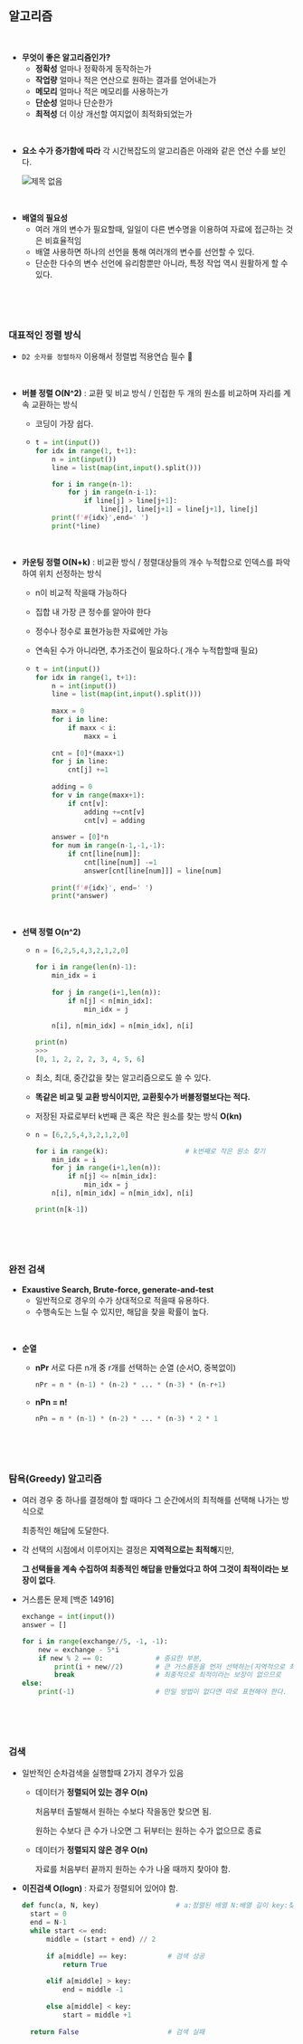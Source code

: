## 알고리즘

​       

- **무엇이 좋은 알고리즘인가?**
  - **정확성** 얼마나 정확하게 동작하는가
  - **작업량** 얼마나 적은 연산으로 원하는 결과를 얻어내는가
  - **메모리** 얼마나 적은 메모리를 사용하는가
  - **단순성** 얼마나 단순한가
  - **최적성** 더 이상 개선할 여지없이 최적화되었는가

​        

- **요소 수가 증가함에 따라** 각 시간복잡도의 알고리즘은 아래와 같은 연산 수를 보인다.

  ![제목 없음](https://user-images.githubusercontent.com/89068148/154791229-2e2fbb18-25e5-4ec1-8cdd-63ea1f7a99f8.png)

​       

- **배열의 필요성**
  - 여러 개의 변수가 필요할때, 일일이 다른 변수명을 이용하여 자료에 접근하는 것은 비효율적임
  - 배열 사용하면 하나의 선언을 통해 여러개의 변수를 선언할 수 있다.
  - 단순한 다수의 변수 선언에 유리함뿐만 아니라, 특정 작업 역시 원활하게 할 수 있다.

​       

​       

### 대표적인 정렬 방식

- `D2 숫자를 정렬하자` 이용해서 정렬법 적용연습 필수 :gun:

​          

- **버블 정렬 O(N^2)** : 교환 및 비교 방식 / 인접한 두 개의 원소를 비교하며 자리를 계속 교환하는 방식

  - 코딩이 가장 쉽다.

  - ```python
    t = int(input())
    for idx in range(1, t+1):
        n = int(input())
        line = list(map(int,input().split()))
    
        for i in range(n-1):
            for j in range(n-i-1):
                if line[j] > line[j+1]:
                    line[j], line[j+1] = line[j+1], line[j]
        print(f'#{idx}',end=' ')
        print(*line)
    ```

    ​    

- **카운팅 정렬 O(N+k)** : 비교환 방식 / 정렬대상들의 개수 누적합으로 인덱스를 파악하여 위치 선정하는 방식

  - n이 비교적 작을때 가능하다 

  - 집합 내 가장 큰 정수를 알아야 한다 

  - 정수나 정수로 표현가능한 자료에만 가능

  - 연속된 수가 아니라면, 추가조건이 필요하다.( 개수 누적합할때 필요)

  - ```python
    t = int(input())
    for idx in range(1, t+1):
        n = int(input())
        line = list(map(int,input().split()))
        
        maxx = 0
        for i in line:
            if maxx < i:
                maxx = i
        
        cnt = [0]*(maxx+1)
        for j in line:
            cnt[j] +=1
        
        adding = 0
        for v in range(maxx+1):
            if cnt[v]:
                adding +=cnt[v]
                cnt[v] = adding
        
        answer = [0]*n
        for num in range(n-1,-1,-1):
            if cnt[line[num]]:
                cnt[line[num]] -=1
                answer[cnt[line[num]]] = line[num]
                
        print(f'#{idx}', end=' ')
        print(*answer)
    ```

    ​                     

- **선택 정렬 O(n^2)**

  - ```python
    n = [6,2,5,4,3,2,1,2,0]
    
    for i in range(len(n)-1):
        min_idx = i
        
        for j in range(i+1,len(n)):
            if n[j] < n[min_idx]:
                min_idx = j
                
        n[i], n[min_idx] = n[min_idx], n[i]
    
    print(n)
    >>>
    [0, 1, 2, 2, 2, 3, 4, 5, 6]
    ```

  - 최소, 최대, 중간값을 찾는 알고리즘으로도 쓸 수 있다.

  - **똑같은 비교 및 교환 방식이지만, 교환횟수가 버블정렬보다는 적다.**

  - 저장된 자료로부터 k번째 큰 혹은 작은 원소를 찾는 방식 **O(kn)**

  - ```python
    n = [6,2,5,4,3,2,1,2,0]
    
    for i in range(k):                   # k번째로 작은 원소 찾기
        min_idx = i
        for j in range(i+1,len(n)):
            if n[j] <= n[min_idx]:
                min_idx = j
        n[i], n[min_idx] = n[min_idx], n[i]
    
    print(n[k-1])
    ```

    ​            

  ​              

### 완전 검색

- **Exaustive Search, Brute-force, generate-and-test**
  - 일반적으로 경우의 수가 상대적으로 적을때 유용하다.
  - 수행속도는 느릴 수 있지만, 해답을 찾을 확률이 높다.

​        

- **순열**

  - **nPr** 서로 다른 n개 중 r개를 선택하는 순열 (순서O, 중복없이)

    ```python
    nPr = n * (n-1) * (n-2) * ... * (n-3) * (n-r+1)
    ```

  - **nPn = n!** 

    ```python
    nPn = n * (n-1) * (n-2) * ... * (n-3) * 2 * 1
    ```

    ​        

    ​        

### 탐욕(Greedy) 알고리즘

- 여러 경우 중 하나를 결정해야 할 때마다 그 순간에서의 최적해를 선택해 나가는 방식으로 

  최종적인 해답에 도달한다.

- 각 선택의 시점에서 이루어지는 결정은 **지역적으로는 최적해**지만, 

  **그 선택들을 계속 수집하여 최종적인 해답을 만들었다고 하여 그것이 최적이라는 보장이 없다**.

- 거스름돈 문제 [백준 14916]

  ```python
  exchange = int(input())
  answer = []
  
  for i in range(exchange//5, -1, -1):
      new = exchange - 5*i
      if new % 2 == 0:             # 중요한 부분, 
          print(i + new//2)        # 큰 거스름돈을 먼저 선택하는(지역적으로 최적해)가
          break                    # 최종적으로 최적이라는 보장이 없으므로
  else:
      print(-1)                    # 만일 방법이 없다면 따로 표현해야 한다.
  ```

  ​       
  
  ​     

### 검색

- 일반적인 순차검색을 실행할때 2가지 경우가 있음

  - 데이터가 **정렬되어 있는 경우 O(n)**

    처음부터 출발해서 원하는 수보다 작을동안 찾으면 됨. 

    원하는 수보다 큰 수가 나오면 그 뒤부터는 원하는 수가 없으므로 종료

  - 데이터가 **정렬되지 않은 경우 O(n)**

    자료를 처음부터 끝까지 원하는 수가 나올 때까지 찾아야 함. 

- **이진검색 O(logn)** : 자료가 정렬되어 있어야 함.

  ```python
  def func(a, N, key)                   # a:정렬된 배열 N:배열 길이 key:찾을 값
  	start = 0
  	end = N-1
  	while start <= end:
  		middle = (start + end) // 2
  		
  		if a[middle] == key:          # 검색 성공
  			return True
  		
  		elif a[middle] > key:
  			end = middle -1
  		
  		else a[middle] < key:
  			start = middle +1
  	
  	return False                      # 검색 실패
  ```

  